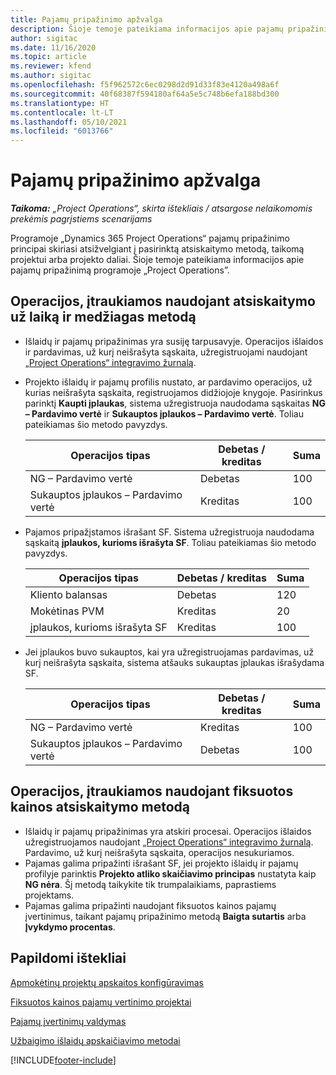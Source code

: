 ```yaml
---
title: Pajamų pripažinimo apžvalga
description: Šioje temoje pateikiama informacijos apie pajamų pripažinimą programoje „Project Operations”.
author: sigitac
ms.date: 11/16/2020
ms.topic: article
ms.reviewer: kfend
ms.author: sigitac
ms.openlocfilehash: f5f962572c6ec0298d2d91d33f83e4120a498a6f
ms.sourcegitcommit: 40f68387f594180af64a5e5c748b6efa188bd300
ms.translationtype: HT
ms.contentlocale: lt-LT
ms.lasthandoff: 05/10/2021
ms.locfileid: "6013766"
---
```

# <a name="revenue-recognition-overview"></a>Pajamų pripažinimo apžvalga

_**Taikoma:** „Project Operations“, skirta ištekliais / atsargose nelaikomomis prekėmis pagrįstiems scenarijams_

Programoje „Dynamics 365 Project Operations“ pajamų pripažinimo principai skiriasi atsižvelgiant į pasirinktą atsiskaitymo metodą, taikomą projektui arba projekto daliai. Šioje temoje pateikiama informacijos apie pajamų pripažinimą programoje „Project Operations”.

## <a name="transactions-accounted-using-time-and-material-billing-method"></a>Operacijos, įtraukiamos naudojant atsiskaitymo už laiką ir medžiagas metodą

- Išlaidų ir pajamų pripažinimas yra susiję tarpusavyje. Operacijos išlaidos ir pardavimas, už kurį neišrašyta sąskaita, užregistruojami naudojant [„Project Operations“ integravimo žurnalą](../project-accounting/project-operations-integration-journal.md).
- Projekto išlaidų ir pajamų profilis nustato, ar pardavimo operacijos, už kurias neišrašyta sąskaita, registruojamos didžiojoje knygoje. Pasirinkus parinktį **Kaupti įplaukas**, sistema užregistruoja naudodama sąskaitas **NG – Pardavimo vertė** ir **Sukauptos įplaukos – Pardavimo vertė**. Toliau pateikiamas šio metodo pavyzdys.  

  | Operacijos tipas | Debetas / kreditas | Suma |
  | --- | --- | --- |
  | NG – Pardavimo vertė | Debetas | 100 |
  | Sukauptos įplaukos – Pardavimo vertė | Kreditas | 100 |

- Pajamos pripažįstamos išrašant SF. Sistema užregistruoja naudodama sąskaitą **įplaukos, kurioms išrašyta SF**. Toliau pateikiamas šio metodo pavyzdys.  

  | Operacijos tipas | Debetas / kreditas | Suma |
  | --- | --- | --- |
  | Kliento balansas | Debetas | 120 |
  | Mokėtinas PVM | Kreditas | 20 |
  | įplaukos, kurioms išrašyta SF | Kreditas | 100 |

- Jei įplaukos buvo sukauptos, kai yra užregistruojamas pardavimas, už kurį neišrašyta sąskaita, sistema atšauks sukauptas įplaukas išrašydama SF.

  | Operacijos tipas | Debetas / kreditas | Suma |
  | --- | --- | --- |
  | NG – Pardavimo vertė | Kreditas | 100 |
  | Sukauptos įplaukos – Pardavimo vertė | Debetas | 100 |

## <a name="transactions-accounted-using-the-fixed-price-billing-method"></a>Operacijos, įtraukiamos naudojant fiksuotos kainos atsiskaitymo metodą

- Išlaidų ir pajamų pripažinimas yra atskiri procesai. Operacijos išlaidos užregistruojamos naudojant [„Project Operations“ integravimo žurnalą](../project-accounting/project-operations-integration-journal.md). Pardavimo, už kurį neišrašyta sąskaita, operacijos nesukuriamos.
- Pajamas galima pripažinti išrašant SF, jei projekto išlaidų ir pajamų profilyje parinktis **Projekto atliko skaičiavimo principas** nustatyta kaip **NG nėra**. Šį metodą taikykite tik trumpalaikiams, paprastiems projektams.
- Pajamas galima pripažinti naudojant fiksuotos kainos pajamų įvertinimus, taikant pajamų pripažinimo metodą **Baigta sutartis** arba **Įvykdymo procentas**.

## <a name="additional-resources"></a>Papildomi ištekliai
[Apmokėtinų projektų apskaitos konfigūravimas](../project-accounting/configure-accounting-billable-projects.md)

[Fiksuotos kainos pajamų vertinimo projektai](rev-rec-percentage-completion-method.md)

[Pajamų įvertinimų valdymas](rev-rec-completed-contract-method.md)

[Užbaigimo išlaidų apskaičiavimo metodai](cost-complete-methods.md)


[!INCLUDE[footer-include](../includes/footer-banner.md)]